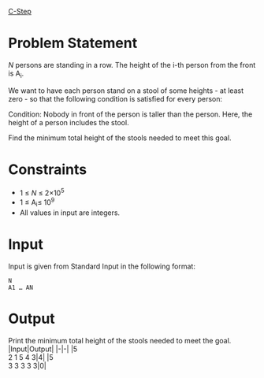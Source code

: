 [C-Step](https://atcoder.jp/contests/abc176/tasks/abc176_C)
# Problem Statement  
*N* persons are standing in a row. The height of the i-th person from the front is A<sub>i</sub>.  
  
We want to have each person stand on a stool of some heights - at least zero - so that the following condition is satisfied for every person:  
  
Condition: Nobody in front of the person is taller than the person. Here, the height of a person includes the stool.  
  
Find the minimum total height of the stools needed to meet this goal.
# Constraints
* 1 ≤ *N* ≤ 2×10<sup>5</sup>
* 1 ≤ A<sub>i</sub>≤ 10<sup>9</sup>
* All values in input are integers.
# Input
Input is given from Standard Input in the following format:
```
N
A1 … AN
```
# Output
Print the minimum total height of the stools needed to meet the goal.
|Input|Output|
|-|-|
|5<br/>2 1 5 4 3|4|
|5<br/>3 3 3 3 3|0|
